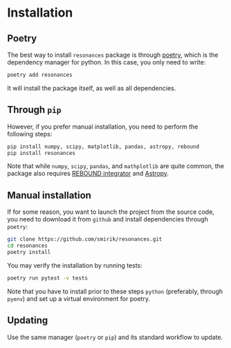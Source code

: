 # Installation

## Poetry

The best way to install `resonances` package is through [poetry](https://python-poetry.org), which is the dependency manager for python. In this case, you only need to write:

```bash
poetry add resonances
```

It will install the package itself, as well as all dependencies.

## Through `pip`

However, if you prefer manual installation, you need to perform the following steps:

```bash
pip install numpy, scipy, matplotlib, pandas, astropy, rebound
pip install resonances
```

Note that while `numpy`, `scipy`, `pandas`, and `mathplotlib` are quite common, the package also requires [REBOUND integrator](https://rebound.readthedocs.io/en/latest/) and [Astropy](https://www.astropy.org).

## Manual installation

If for some reason, you want to launch the project from the source code, you need to download it from `github` and install dependencies through `poetry`:

```bash
git clone https://github.com/smirik/resonances.git
cd resonances
poetry install
```

You may verify the installation by running tests:

```bash
poetry run pytest -v tests
```

Note that you have to install prior to these steps `python` (preferably, through `pyenv`) and set up a virtual environment for poetry.

## Updating

Use the same manager (`poetry` or `pip`) and its standard workflow to update.
